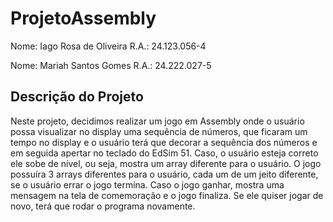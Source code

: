 # ProjetoAssembly
Nome: Iago Rosa de Oliveira R.A.: 24.123.056-4

Nome: Mariah Santos Gomes R.A.: 24.222.027-5

## Descrição do Projeto

Neste projeto, decidimos realizar um jogo em Assembly onde o usuário possa visualizar no display uma sequência de números, que ficaram um tempo no display e o usuário terá que decorar a sequência dos números e em seguida apertar no teclado do EdSim 51. Caso, o usuário esteja correto ele sobe de nível, ou seja, mostra um array diferente para o usuário. 
O jogo possuíra 3 arrays diferentes para o usuário, cada um de um jeito diferente, se o usuário errar o jogo termina. Caso o jogo ganhar, mostra uma mensagem na tela de comemoração e o jogo finaliza. Se ele quiser jogar de novo, terá que rodar o programa novamente. 
